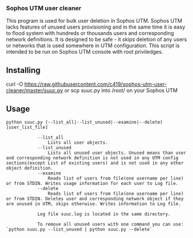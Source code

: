 ### Sophos UTM user cleaner

This program is used for bulk user deletion in Sophos UTM. Sophos UTM lacks features of unused users provisioning and in the same time it is easy to flood system with hundreds or thousands users and corresponding network definitions. It is designed to be safe - it skips deletion of any users or networks that is used somewhere in UTM configuration. This script is intended to be run on Sophos UTM console with root priviledges.

## Installing
curl -O https://raw.githubusercontent.com/c419/sophos-utm-user-cleaner/master/suuc.py
or
scp suuc.py into /root/ on your Sophos UTM


## Usage 


`python suuc.py (--list_all|--list_unused|--examine|--delete) [user_list_file]`

                --list_all 
                    Lists all user objects.
                --list_unused
                    Lists all unused user objects. Unused means than user and corresponding network definition is not used in any UTM config sections(except List of existing users) and is not used in any other object definition.
                --examine
                    Reads list of users from file(one username per line) or from STDIN. Writes usage information for each user to Log file.
                --delete
                    Reads list of users from file(one username per line) or from STDIN. Deletes user and corresponding network object if they are unused in UTM, skips otherwise. Writes information to Log file.

                Log file suuc.log is located in the same directory.

                To remove all unused users with one command you can use: `python suuc.py --list_unused | python suuc.py --delete`

        
